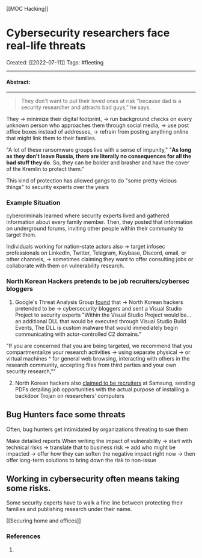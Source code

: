 [[MOC Hacking]]

# Cybersecurity researchers face real-life threats
Created:  [[2022-07-11]]
Tags: #fleeting 

---
#### Abstract:


---
> They don't want to put their loved ones at risk 
> "because dad is a security researcher and attracts bad guys," he says.

They 
-> minimize their digital footprint, 
-> run background checks on every unknown person who approaches them through social media,
-> use post office boxes instead of addresses, 
-> refrain from posting anything online that might link them to their families.


"A lot of these ransomware groups live with a sense of impunity," 
"**As long as they don't leave Russia, there are literally no consequences for all the bad stuff they do**. So, they can be bolder and brasher and have the cover of the Kremlin to protect them."

This kind of protection has 
allowed gangs to do "some pretty vicious things" to security experts over the years

### Example Situation
cybercriminals learned where security experts lived and gathered information about every family member. Then, they posted that information on underground forums, inviting other people within their community to target them.


Individuals working for nation-state actors also 
-> target infosec professionals on LinkedIn, Twitter, Telegram, Keybase, Discord, email, or other channels, 
-> sometimes claiming they want to offer consulting jobs or collaborate with them on vulnerability research.

### North Korean Hackers pretends to be job recruiters/cybersec bloggers
1. Google's Threat Analysis Group [found](https://blog.google/threat-analysis-group/new-campaign-targeting-security-researchers/) that 
-> North Korean hackers pretended to be 
-> cybersecurity bloggers and sent a Visual Studio Project to security experts
"Within the Visual Studio Project would be… 
an additional DLL that would be executed through Visual Studio Build Events,
The DLL is custom malware that would immediately begin communicating with actor-controlled C2 domains."

"If you are concerned that you are being targeted, 
we recommend that you compartmentalize your research activities 
-> using separate physical 
-> or virtual machines 
^ for general web browsing, interacting with others in the research community, accepting files from third parties and your own security research,""

2. North Korean hackers also [claimed to be recruiters](https://therecord.media/north-korean-hackers-posed-as-samsung-recruiters-to-target-security-researchers/) at Samsung, sending PDFs detailing job opportunities with the actual purpose of installing a backdoor Trojan on researchers' computers

## Bug Hunters face some threats
Often, bug hunters get intimidated by organizations threating to sue them

Make detailed reports
When writing the impact of vulnerability
-> start with technical risks
-> translate that to business risk
-> add who might be impacted
-> offer how they can soften the negative impact right now
-> then offer long-term solutions to bring down the risk to non-issue


## Working in cybersecurity often means taking some risks.
Some security experts have to walk a fine line between protecting their families and publishing research under their name.

[[Securing home and offices]]




### References
1. 
